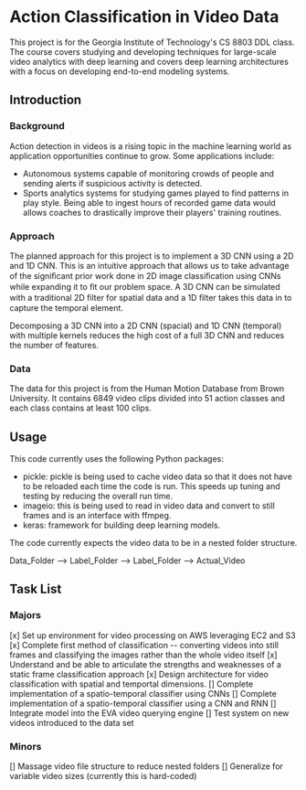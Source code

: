 # Action Classification in Video Data
This project is for the Georgia Institute of Technology's CS 8803 DDL class. The course covers studying and developing techniques for large-scale video analytics with deep learning and covers deep learning architectures with a focus on developing end-to-end modeling systems.

## Introduction
### Background 
Action detection in videos is a rising topic in the machine learning world as application opportunities continue to grow. Some applications include:
- Autonomous systems capable of monitoring crowds of people and sending alerts if suspicious activity is detected.
- Sports analytics systems for studying games played to find patterns in play style. Being able to ingest hours of recorded game data would allows coaches to drastically improve their players' training routines.

### Approach
The planned approach for this project is to implement a 3D CNN using a 2D and 1D CNN. This is an intuitive approach that allows us to take advantage of the signiﬁcant prior work done in 2D image classiﬁcation using CNNs while expanding it to ﬁt our problem space. A 3D CNN can be simulated with a traditional 2D ﬁlter for spatial data and a 1D ﬁlter takes this data in to capture the temporal element.

Decomposing a 3D CNN into a 2D CNN (spacial) and 1D CNN (temporal) with multiple kernels reduces the high cost of a full 3D CNN and reduces the number of features.

### Data
The data for this project is from the Human Motion Database from Brown University. It contains 6849 video clips divided into 51 action classes and each class contains at least 100 clips.

## Usage
This code currently uses the following Python packages:

- pickle: pickle is being used to cache video data so that it does not have to be reloaded each time the code is run. This speeds up tuning and testing by reducing the overall run time.
- imageio: this is being used to read in video data and convert to still frames and is an interface with ffmpeg.
- keras: framework for building deep learning models.

The code currently expects the video data to be in a nested folder structure.

Data_Folder --> Label_Folder --> Label_Folder --> Actual_Video

## Task List
### Majors 
[x] Set up environment for video processing on AWS leveraging EC2 and S3
[x] Complete first method of classification -- converting videos into still frames and classifying the images rather than the whole video itself
[x] Understand and be able to articulate the strengths and weaknesses of a static frame classification approach
[x] Design architecture for video classification with spatial and temportal dimensions.
[] Complete implementation of a spatio-temporal classifier using CNNs
[] Complete implementation of a spatio-temporal classifier using a CNN and RNN
[] Integrate model into the EVA video querying engine
[] Test system on new videos introduced to the data set

### Minors
[] Massage video file structure to reduce nested folders
[] Generalize for variable video sizes (currently this is hard-coded)